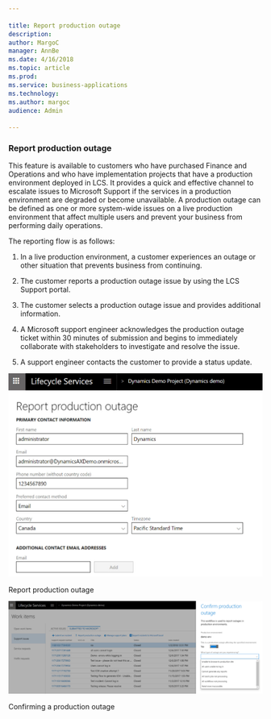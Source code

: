 ```yaml
---

title: Report production outage
description: 
author: MargoC
manager: AnnBe
ms.date: 4/16/2018
ms.topic: article
ms.prod: 
ms.service: business-applications
ms.technology: 
ms.author: margoc
audience: Admin

---
```

### Report production outage



This feature is available to customers who have purchased Finance and Operations
and who have implementation projects that have a production environment deployed
in LCS. It provides a quick and effective channel to escalate issues to
Microsoft Support if the services in a production environment are degraded or
become unavailable. A production outage can be defined as one or more
system-wide issues on a live production environment that affect multiple users
and prevent your business from performing daily operations.

The reporting flow is as follows:

1.  In a live production environment, a customer experiences an outage or other
    situation that prevents business from continuing.

2.  The customer reports a production outage issue by using the LCS Support
    portal.

3.  The customer selects a production outage issue and provides additional
    information.

4.  A Microsoft support engineer acknowledges the production outage ticket
    within 30 minutes of submission and begins to immediately collaborate with
    stakeholders to investigate and resolve the issue.

5.  A support engineer contacts the customer to provide a status update.

![A screenshot showing how to report a production outage](media/report-production-outage-1.png "A screenshot showing how to report a production outage")
<!-- FO_Report production outage_D.png -->


Report production outage

![A screenshot showing how to confirm a production outage ](media/report-production-outage-2.png "A screenshot showing how to confirm a production outage ")
<!-- FO_Report production outage_B.png -->


Confirming a production outage
